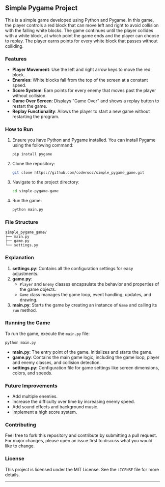 
## Simple Pygame Project

This is a simple game developed using Python and Pygame. In this game, the player controls a red block that can move left and right to avoid collision with the falling white blocks. The game continues until the player collides with a white block, at which point the game ends and the player can choose to replay. The player earns points for every white block that passes without colliding.

### Features
- **Player Movement**: Use the left and right arrow keys to move the red block.
- **Enemies**: White blocks fall from the top of the screen at a constant speed.
- **Score System**: Earn points for every enemy that moves past the player without collision.
- **Game Over Screen**: Displays "Game Over" and shows a replay button to restart the game.
- **Replay Functionality**: Allows the player to start a new game without restarting the program.

### How to Run
1. Ensure you have Python and Pygame installed. You can install Pygame using the following command:
   ```sh
   pip install pygame
   ```
2. Clone the repository:
   ```sh
   git clone https://github.com/coderooz/simple_pygame_game.git
   ```
3. Navigate to the project directory:
   ```sh
   cd simple-pygame-game
   ```
4. Run the game:
   ```sh
   python main.py
   ```

### File Structure
```
simple_pygame_game/
├── main.py
├── game.py
└── settings.py
```


### Explanation

1. **settings.py**: Contains all the configuration settings for easy adjustments.
2. **game.py**: 
   - `Player` and `Enemy` classes encapsulate the behavior and properties of the game objects.
   - `Game` class manages the game loop, event handling, updates, and drawing.
3. **main.py**: Starts the game by creating an instance of `Game` and calling its `run` method.

### Running the Game

To run the game, execute the `main.py` file:

```sh
python main.py
```

- **main.py**: The entry point of the game. Initializes and starts the game.
- **game.py**: Contains the main game logic, including the game loop, player and enemy classes, and collision detection.
- **settings.py**: Configuration file for game settings like screen dimensions, colors, and speeds.

### Future Improvements
- Add multiple enemies.
- Increase the difficulty over time by increasing enemy speed.
- Add sound effects and background music.
- Implement a high score system.

### Contributing
Feel free to fork this repository and contribute by submitting a pull request. For major changes, please open an issue first to discuss what you would like to change.

### License
This project is licensed under the MIT License. See the `LICENSE` file for more details.

---
